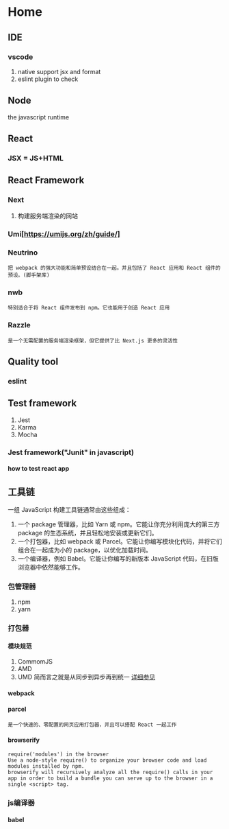 # Home
## IDE
### vscode
1. native support jsx and format
2. eslint plugin to check 

## Node
the javascript runtime


    

## React
### JSX = JS+HTML


## React Framework

### Next 
   1. 构建服务端渲染的网站
### Umi[https://umijs.org/zh/guide/]

### Neutrino 
    把 webpack 的强大功能和简单预设结合在一起。并且包括了 React 应用和 React 组件的预设。(脚手架库)

### nwb
    特别适合于将 React 组件发布到 npm。它也能用于创造 React 应用
### Razzle
    是一个无需配置的服务端渲染框架，但它提供了比 Next.js 更多的灵活性

## Quality tool
### eslint

## Test framework
1. Jest
2. Karma
3. Mocha

### Jest framework("Junit" in javascript)

#### how to test react app


## 工具链

一组 JavaScript 构建工具链通常由这些组成：
1. 一个 package 管理器，比如 Yarn 或 npm。它能让你充分利用庞大的第三方 package 的生态系统，并且轻松地安装或更新它们。
2. 一个打包器，比如 webpack 或 Parcel。它能让你编写模块化代码，并将它们组合在一起成为小的 package，以优化加载时间。
3. 一个编译器，例如 Babel。它能让你编写的新版本 JavaScript 代码，在旧版浏览器中依然能够工作。

### 包管理器
1. npm
2. yarn

### 打包器
#### 模块规范
1. CommomJS
2. AMD
3. UMD
简而言之就是从同步到异步再到统一
[详细参见](https://75team.com/post/%E8%AF%91%E7%A5%9E%E9%A9%AC%E6%98%AFamd-commonjs-umd.html)

#### webpack
#### parcel
    是一个快速的、零配置的网页应用打包器，并且可以搭配 React 一起工作   
#### browserify
    require('modules') in the browser
    Use a node-style require() to organize your browser code and load modules installed by npm.
    browserify will recursively analyze all the require() calls in your app in order to build a bundle you can serve up to the browser in a single <script> tag.
### js编译器
#### babel
